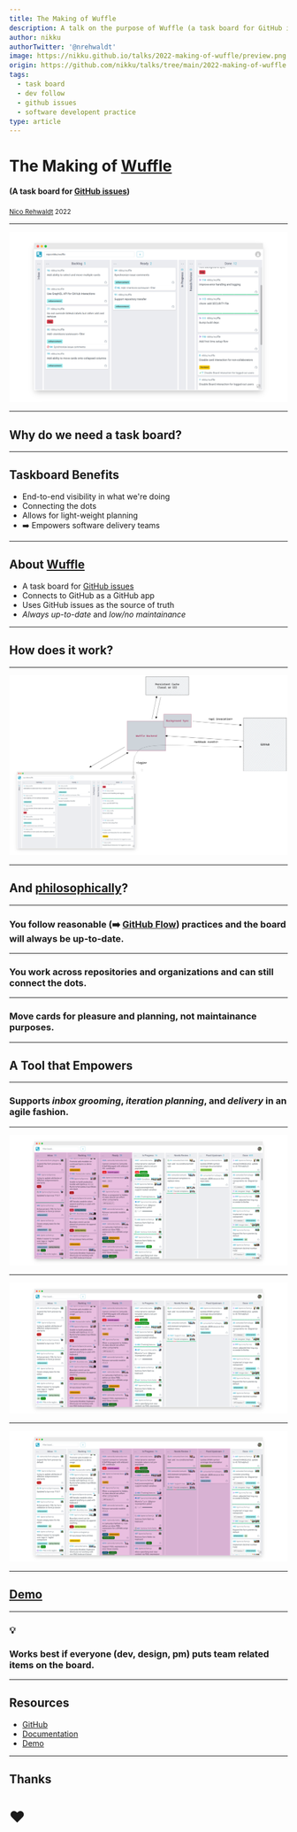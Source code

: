 ```yaml
---
title: The Making of Wuffle
description: A talk on the purpose of Wuffle (a task board for GitHub issues) and how it empowers software delivery teams.
author: nikku
authorTwitter: '@nrehwaldt'
image: https://nikku.github.io/talks/2022-making-of-wuffle/preview.png
origin: https://github.com/nikku/talks/tree/main/2022-making-of-wuffle
tags:
  - task board
  - dev follow
  - github issues
  - software developent practice
type: article
---
```


# The Making of [Wuffle](https://github.com/nikku/wuffle)

#### (A task board for [GitHub issues](https://guides.github.com/features/issues/))

<small><a href="https://github.com/nikku">Nico Rehwaldt</a> 2022</small>

---

![Wuffle Screenshot](./wuffle.png)

---

## Why do we need a task board?

---

## Taskboard Benefits

* End-to-end visibility in what we're doing
* Connecting the dots
* Allows for light-weight planning
* :arrow_right: Empowers software delivery teams

---

## About [Wuffle](https://github.com/nikku/wuffle)

* A task board for [GitHub issues](https://guides.github.com/features/issues/)
* Connects to GitHub as a GitHub app
* Uses GitHub issues as the source of truth
* _Always up-to-date_ and _low/no maintainance_

---

## How does it work?

---

![Wuffle Architecture](./architecture.png)


---

## And [philosophically](https://github.com/nikku/wuffle#philosophy)?

---

<!--config
align=center
-->

### You follow reasonable (:arrow_right: [GitHub Flow](https://guides.github.com/introduction/flow/)) practices and the board will always be up-to-date.

---

<!--config
align=center
-->

### You work across repositories and organizations and can still connect the dots.

---

<!--config
align=center
-->

### Move cards for pleasure and planning, not maintainance purposes.

---

## A Tool that Empowers

---

<!--config
align=center
-->

### Supports *inbox grooming*, *iteration planning*, and *delivery* in an agile fashion.

---

![Inbox Grooming](./inbox_grooming.png)

---

![Lean Planning](./planning.png)

---

![Delivery](./delivery.png)

---

## [Demo](https://tasks.bpmn.io/board?c=%21Done%2C%21Inbox)

---

<!--config
align=center
-->

### :bulb:

### Works best if everyone (dev, design, pm) puts team related items on the board.

---

## Resources

* [GitHub](https://github.com/nikku/wuffle)
* [Documentation](https://github.com/nikku/wuffle/tree/master/docs#readme)
* [Demo](https://tasks.bpmn.io/)

---

## Thanks

# :heart: